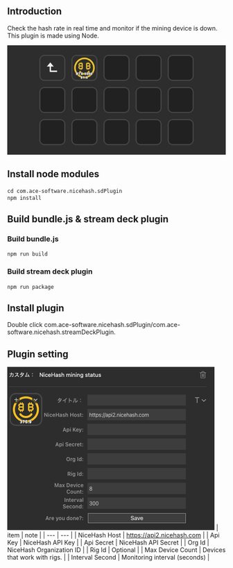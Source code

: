 ## Introduction
Check the hash rate in real time and monitor if the mining device is down.
This plugin is made using Node.

![actiongif](/img/action.gif)

## Install node modules
```
cd com.ace-software.nicehash.sdPlugin
npm install
```
## Build bundle.js & stream deck plugin
### Build bundle.js
```
npm run build
```
### Build stream deck plugin
```
npm run package
```

## Install plugin
Double click com.ace-software.nicehash.sdPlugin/com.ace-software.nicehash.streamDeckPlugin.

## Plugin setting
![actiongif](/img/setting.png)
| item | note |
| --- | --- |
| NiceHash Host | https://api2.nicehash.com |
| Api Key | NiceHash API Key |
| Api Secret | NiceHash API Secret |
| Org Id | NiceHash Organization ID |
| Rig Id | Optional |
| Max Device Count | Devices that work with rigs. |
| Interval Second | Monitoring interval (seconds) |

